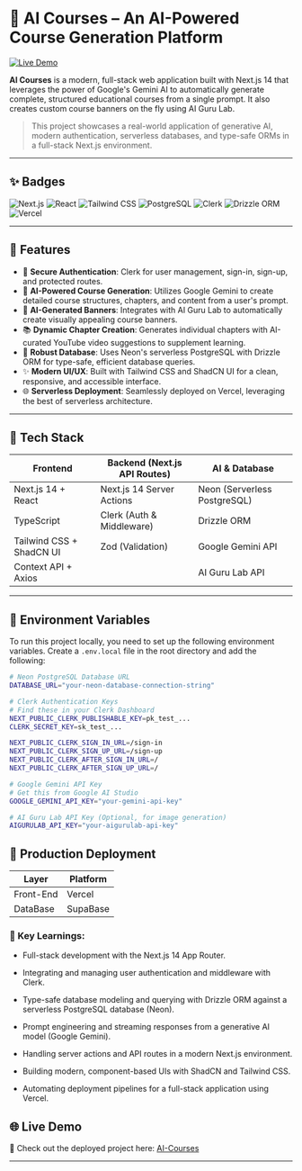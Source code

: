 # 🧠 AI Courses – An AI-Powered Course Generation Platform

[![Live Demo](https://img.shields.io/badge/Demo-Live-success?logo=vercel&logoColor=white)](https://ai-courses-alpha.vercel.app/)

**AI Courses** is a modern, full-stack web application built with Next.js 14 that leverages the power of Google's Gemini AI to automatically generate complete, structured educational courses from a single prompt. It also creates custom course banners on the fly using AI Guru Lab.

> This project showcases a real-world application of generative AI, modern authentication, serverless databases, and type-safe ORMs in a full-stack Next.js environment.

---

## ✨ Badges

![Next.js](https://img.shields.io/badge/Next.js-14-black?logo=next.js&logoColor=white)
![React](https://img.shields.io/badge/React-18-blue?logo=react&logoColor=white)
![Tailwind CSS](https://img.shields.io/badge/Tailwind_CSS-3-38B2AC?logo=tailwind-css&logoColor=white)
![PostgreSQL](https://img.shields.io/badge/PostgreSQL-Neon-336791?logo=postgresql&logoColor=white)
![Clerk](https://img.shields.io/badge/Clerk-Auth-6C47FF?logo=clerk&logoColor=white)
![Drizzle ORM](https://img.shields.io/badge/Drizzle-ORM-C5F74F?logo=drizzle&logoColor=black)
![Vercel](https://img.shields.io/badge/Hosted-Vercel-black?logo=vercel&logoColor=white)

---

## 🚀 Features

-   🔐 **Secure Authentication**: Clerk for user management, sign-in, sign-up, and protected routes.
-   🤖 **AI-Powered Course Generation**: Utilizes Google Gemini to create detailed course structures, chapters, and content from a user's prompt.
-   🎨 **AI-Generated Banners**: Integrates with AI Guru Lab to automatically create visually appealing course banners.
-   📚 **Dynamic Chapter Creation**: Generates individual chapters with AI-curated YouTube video suggestions to supplement learning.
-   💾 **Robust Database**: Uses Neon's serverless PostgreSQL with Drizzle ORM for type-safe, efficient database queries.
-   ✨ **Modern UI/UX**: Built with Tailwind CSS and ShadCN UI for a clean, responsive, and accessible interface.
-   🌐 **Serverless Deployment**: Seamlessly deployed on Vercel, leveraging the best of serverless architecture.

---

## 🧰 Tech Stack

| Frontend                     | Backend (Next.js API Routes) | AI & Database                  |
| ---------------------------- | ---------------------------- | ------------------------------ |
| Next.js 14 + React           | Next.js 14 Server Actions    | Neon (Serverless PostgreSQL)   |
| TypeScript                   | Clerk (Auth & Middleware)    | Drizzle ORM                    |
| Tailwind CSS + ShadCN UI     | Zod (Validation)             | Google Gemini API              |
| Context API + Axios          |                              | AI Guru Lab API                |

---

## 🔐 Environment Variables

To run this project locally, you need to set up the following environment variables. Create a `.env.local` file in the root directory and add the following:

```bash
# Neon PostgreSQL Database URL
DATABASE_URL="your-neon-database-connection-string"

# Clerk Authentication Keys
# Find these in your Clerk Dashboard
NEXT_PUBLIC_CLERK_PUBLISHABLE_KEY=pk_test_...
CLERK_SECRET_KEY=sk_test_...

NEXT_PUBLIC_CLERK_SIGN_IN_URL=/sign-in
NEXT_PUBLIC_CLERK_SIGN_UP_URL=/sign-up
NEXT_PUBLIC_CLERK_AFTER_SIGN_IN_URL=/
NEXT_PUBLIC_CLERK_AFTER_SIGN_UP_URL=/

# Google Gemini API Key
# Get this from Google AI Studio
GOOGLE_GEMINI_API_KEY="your-gemini-api-key"

# AI Guru Lab API Key (Optional, for image generation)
AIGURULAB_API_KEY="your-aigurulab-api-key"
```

## 🚀 Production Deployment
| Layer                      | Platform        | 
|------------------------------|---------------|
| Front-End                  | Vercel          |            
| DataBase                   | SupaBase        |          



### 🧠 Key Learnings:

- Full-stack development with the Next.js 14 App Router.

- Integrating and managing user authentication and middleware with Clerk.

- Type-safe database modeling and querying with Drizzle ORM against a serverless PostgreSQL database (Neon).

- Prompt engineering and streaming responses from a generative AI model (Google Gemini).

- Handling server actions and API routes in a modern Next.js environment.

- Building modern, component-based UIs with ShadCN and Tailwind CSS.

- Automating deployment pipelines for a full-stack application using Vercel.

## 🌐 Live Demo



🚀 Check out the deployed project here: [AI-Courses](https://ai-courses-alpha.vercel.app/)



---

